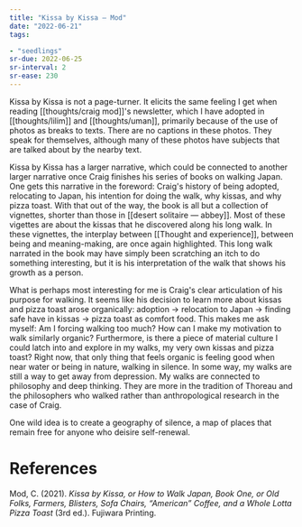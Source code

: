 ```yaml
---
title: "Kissa by Kissa — Mod"
date: "2022-06-21"
tags:

- "seedlings"
sr-due: 2022-06-25
sr-interval: 2
sr-ease: 230
---
```


Kissa by Kissa is not a page-turner. It elicits the same feeling I get when reading [[thoughts/craig mod]]'s newsletter, which I have adopted in [[thoughts/lilim]] and [[thoughts/uman]], primarily because of the use of photos as breaks to texts. There are no captions in these photos. They speak for themselves, although many of these photos have subjects that are talked about by the nearby text.

Kissa by Kissa has a larger narrative, which could be connected to another larger narrative once Craig finishes his series of books on walking Japan. One gets this narrative in the foreword: Craig's history of being adopted, relocating to Japan, his intention for doing the walk, why kissas, and why pizza toast. With that out of the way, the book is all but a collection of vignettes, shorter than those in [[desert solitaire — abbey]]. Most of these vigettes are about the kissas that he discovered along his long walk. In these vignettes, the interplay between [[Thought and experience]], between being and meaning-making, are once again highlighted. This long walk narrated in the book may have simply been scratching an itch to do something interesting, but it is his interpretation of the walk that shows his growth as a person.

What is perhaps most interesting for me is Craig's clear articulation of his purpose for walking. It seems like his decision to learn more about kissas and pizza toast arose organically: adoption -> relocation to Japan -> finding safe have in kissas -> pizza toast as comfort food. This makes me ask myself: Am I forcing walking too much? How can I make my motivation to walk similarly organic? Furthermore, is there a piece of material culture I could latch into and explore in my walks, my very own kissas and pizza toast? Right now, that only thing that feels organic is feeling good when near water or being in nature, walking in silence. In some way, my walks are still a way to get away from depression. My walks are connected to philosophy and deep thinking. They are more in the tradition of Thoreau and the philosophers who walked rather than anthropological research in the case of Craig.

One wild idea is to create a geography of silence, a map of places that remain free for anyone who deisire self-renewal.

# References

Mod, C. (2021). _Kissa by Kissa, or How to Walk Japan, Book One, or Old Folks, Farmers, Blisters, Sofa Chairs, “American” Coffee, and a Whole Lotta Pizza Toast_ (3rd ed.). Fujiwara Printing.